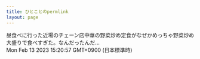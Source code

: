 ```yaml
---
title: ひとことのpermlink
layout: page
---
```

<div class="box" dt="1676269257123">
  昼食べに行った近場のチェーン店中華の野菜炒め定食がなぜかめっちゃ野菜炒め大盛りで食べすぎた。なんだったんだ…
  <div class="content is-small">Mon Feb 13 2023 15:20:57 GMT+0900 (日本標準時)</div>
</div>